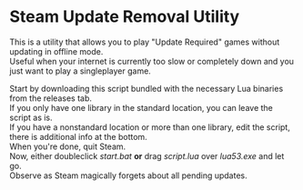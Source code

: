 # Steam Update Removal Utility

This is a utility that allows you to play "Update Required" games without updating in offline mode.  
Useful when your internet is currently too slow or completely down and you just want to play a singleplayer game.

Start by downloading this script bundled with the necessary Lua binaries from the releases tab.  
If you only have one library in the standard location, you can leave the script as is.  
If you have a nonstandard location or more than one library, edit the script, there is additional info at the bottom.  
When you're done, quit Steam.  
Now, either doubleclick *start.bat* **or** drag *script.lua* over *lua53.exe* and let go.  
Observe as Steam magically forgets about all pending updates.
